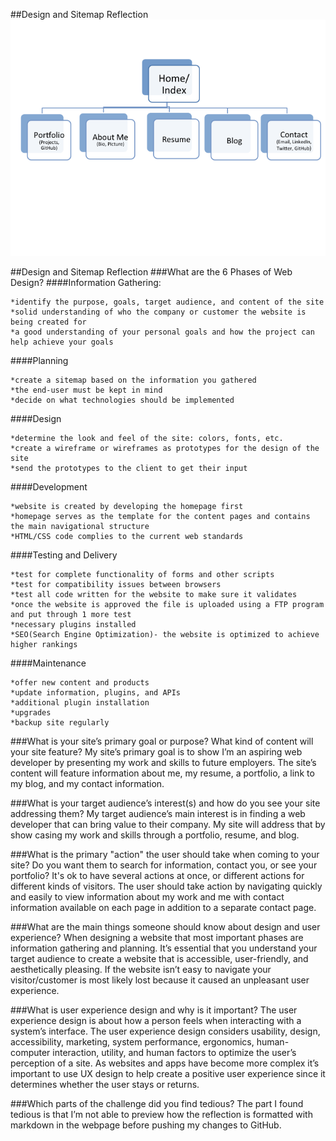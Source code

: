 ##Design and Sitemap Reflection
![Sitemap](/week-2/imgs/site-map.png)

##Design and Sitemap Reflection
###What are the 6 Phases of Web Design?
####Information Gathering:
```
*identify the purpose, goals, target audience, and content of the site
*solid understanding of who the company or customer the website is being created for
*a good understanding of your personal goals and how the project can help achieve your goals
```

####Planning
```
*create a sitemap based on the information you gathered
*the end-user must be kept in mind
*decide on what technologies should be implemented
```

####Design
```
*determine the look and feel of the site: colors, fonts, etc.
*create a wireframe or wireframes as prototypes for the design of the site
*send the prototypes to the client to get their input
```

####Development
```
*website is created by developing the homepage first
*homepage serves as the template for the content pages and contains the main navigational structure
*HTML/CSS code complies to the current web standards
```

####Testing and Delivery
```
*test for complete functionality of forms and other scripts
*test for compatibility issues between browsers
*test all code written for the website to make sure it validates
*once the website is approved the file is uploaded using a FTP program and put through 1 more test
*necessary plugins installed
*SEO(Search Engine Optimization)- the website is optimized to achieve higher rankings
```

####Maintenance
```
*offer new content and products
*update information, plugins, and APIs
*additional plugin installation
*upgrades
*backup site regularly
```

###What is your site’s primary goal or purpose? What kind of content will your site feature?
My site’s primary goal is to show I’m an aspiring web developer by presenting my work and skills to future employers.  The site’s content will feature information about me, my resume, a portfolio, a link to my blog, and my contact information.

###What is your target audience’s interest(s) and how do you see your site addressing them?
My target audience’s main interest is in finding a web developer that can bring value to their company.  My site will address that by show casing my work and skills through a portfolio, resume, and blog.

###What is the primary "action" the user should take when coming to your site? Do you want them to search for information, contact you, or see your portfolio? It's ok to have several actions at once, or different actions for different kinds of visitors.
The user should take action by navigating quickly and easily to view information about my work and me with contact information available on each page in addition to a separate contact page.

###What are the main things someone should know about design and user experience?
When designing a website that most important phases are information gathering and planning.  It’s essential that you understand your target audience to create a website that is accessible, user-friendly, and aesthetically pleasing. If the website isn’t easy to navigate your visitor/customer is most likely lost because it caused an unpleasant user experience.

###What is user experience design and why is it important?
The user experience design is about how a person feels when interacting with a system’s interface.   The user experience design considers usability, design, accessibility, marketing, system performance, ergonomics, human-computer interaction, utility, and human factors to optimize the user’s perception of a site.   As websites and apps have become more complex it’s important to use UX design to help create a positive user experience since it determines whether the user stays or returns.

###Which parts of the challenge did you find tedious?
The part I found tedious is that I’m not able to preview how the reflection is formatted with markdown in the webpage before pushing my changes to GitHub.


